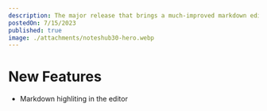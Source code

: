 ```yaml
---
description: The major release that brings a much-improved markdown editing experience and much more.
postedOn: 7/15/2023
published: true
image: ./attachments/noteshub30-hero.webp
---
```


# New Features

- Markdown highliting in the editor
